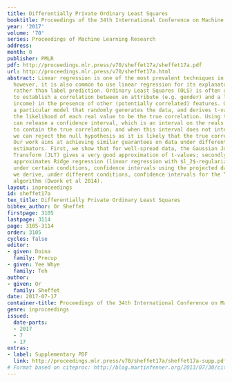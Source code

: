 ```yaml
---
title: Differentially Private Ordinary Least Squares
booktitle: Proceedings of the 34th International Conference on Machine Learning
year: '2017'
volume: '70'
series: Proceedings of Machine Learning Research
address: 
month: 0
publisher: PMLR
pdf: http://proceedings.mlr.press/v70/sheffet17a/sheffet17a.pdf
url: http://proceedings.mlr.press/v70/sheffet17a.html
abstract: Linear regression is one of the most prevalent techniques in machine learning;
  however, it is also common to use linear regression for its explanatory capabilities
  rather than label prediction. Ordinary Least Squares (OLS) is often used in statistics
  to establish a correlation between an attribute (e.g. gender) and a label (e.g.
  income) in the presence of other (potentially correlated) features. OLS assumes
  a particular model that randomly generates the data, and derives t-values — representing
  the likelihood of each real value to be the true correlation. Using t-values, OLS
  can release a confidence interval, which is an interval on the reals that is likely
  to contain the true correlation; and when this interval does not intersect the origin,
  we can reject the null hypothesis as it is likely that the true correlation is non-zero.
  Our work aims at achieving similar guarantees on data under differentially private
  estimators. First, we show that for well-spread data, the Gaussian Johnson-Lindenstrauss
  Transform (JLT) gives a very good approximation of t-values; secondly, when JLT
  approximates Ridge regression (linear regression with $l_2$-regularization) we derive,
  under certain conditions, confidence intervals using the projected data; lastly,
  we derive, under different conditions, confidence intervals for the “Analyze Gauss”
  algorithm (Dwork et al 2014).
layout: inproceedings
id: sheffet17a
tex_title: Differentially Private Ordinary Least Squares
bibtex_author: Or Sheffet
firstpage: 3105
lastpage: 3114
page: 3105-3114
order: 3105
cycles: false
editor:
- given: Doina
  family: Precup
- given: Yee Whye
  family: Teh
author:
- given: Or
  family: Sheffet
date: 2017-07-17
container-title: Proceedings of the 34th International Conference on Machine Learning
genre: inproceedings
issued:
  date-parts:
  - 2017
  - 7
  - 17
extras:
- label: Supplementary PDF
  link: http://proceedings.mlr.press/v70/sheffet17a/sheffet17a-supp.pdf
# Format based on citeproc: http://blog.martinfenner.org/2013/07/30/citeproc-yaml-for-bibliographies/
---
```

